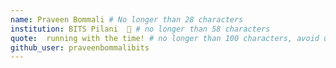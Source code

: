 ```yaml
---
name: Praveen Bommali # No longer than 28 characters
institution: BITS Pilani  🚩 # no longer than 58 characters
quote:  running with the time! # no longer than 100 characters, avoid using quotes(") to guarantee the format remains the same.
github_user: praveenbommalibits
---
```

